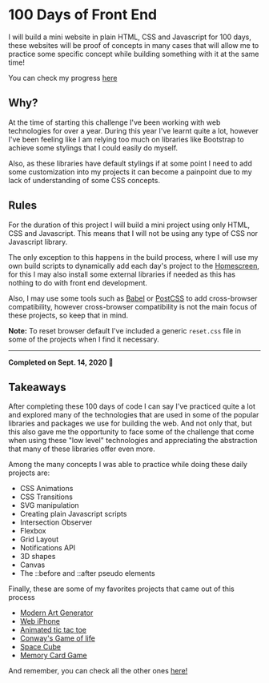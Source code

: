 # 100 Days of Front End

I will build a mini website in plain HTML, CSS and Javascript for 100 days, these websites will be proof of concepts in many cases that will allow me to practice some specific concept while building something with it at the same time!

You can check my progress [here](https://ivanvb.github.io/100-days-front-end/)

## Why?

At the time of starting this challenge I've been working with web technologies for over a year. During this year I've learnt quite a lot, however I've been feeling like I am relying too much on libraries like Bootstrap to achieve some stylings that I could easily do myself.

Also, as these libraries have default stylings if at some point I need to add some customization into my projects it can become a painpoint due to my lack of understanding of some CSS concepts.

## Rules

For the duration of this project I will build a mini project using only HTML, CSS and Javascript. This means that I will not be using any type of CSS nor Javascript library.

The only exception to this happens in the build process, where I will use my own build scripts to dynamically add each day's project to the [Homescreen](https://ivanvb.github.io/100-days-front-end/), for this I may also install some external libraries if needed as this has nothing to do with front end development.

Also, I may use some tools such as [Babel](https://babeljs.io/) or [PostCSS](https://postcss.org/) to add cross-browser compatibility, however cross-browser compatibility is not the main focus of these projects, so keep that in mind.

**Note:** To reset browser default I've included a generic `reset.css` file in some of the projects when I find it necessary.

---

**Completed on Sept. 14, 2020 🥳**

## Takeaways

After completing these 100 days of code I can say I've practiced quite a lot and explored many of the technologies that are used in some of the popular libraries and packages we use for building the web. And not only that, but this also gave me the opportunity to face some of the challenge that come when using these "low level" technologies and appreciating the abstraction that many of these libraries offer even more.

Among the many concepts I was able to practice while doing these daily projects are:

-   CSS Animations
-   CSS Transitions
-   SVG manipulation
-   Creating plain Javascript scripts
-   Intersection Observer
-   Flexbox
-   Grid Layout
-   Notifications API
-   3D shapes
-   Canvas
-   The ::before and ::after pseudo elements

Finally, these are some of my favorites projects that came out of this process

-   [Modern Art Generator](https://ivanvb.github.io/100-days-front-end/days/Day-031/index.html)
-   [Web iPhone](https://ivanvb.github.io/100-days-front-end/days/Day-017/index.html)
-   [Animated tic tac toe](https://ivanvb.github.io/100-days-front-end/days/Day-015/index.html)
-   [Conway's Game of life](https://ivanvb.github.io/100-days-front-end/days/Day-042/index.html)
-   [Space Cube](https://ivanvb.github.io/100-days-front-end/days/Day-085/index.html)
-   [Memory Card Game](https://ivanvb.github.io/100-days-front-end/days/Day-097/index.html)

And remember, you can check all the other ones [here!](https://ivanvb.github.io/100-days-front-end/)
